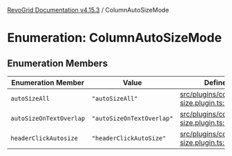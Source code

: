 [RevoGrid Documentation v4.15.3](README.md) / ColumnAutoSizeMode

# Enumeration: ColumnAutoSizeMode

## Enumeration Members

| Enumeration Member | Value | Defined in |
| ------ | ------ | ------ |
| `autoSizeAll` | `"autoSizeAll"` | [src/plugins/column.auto-size.plugin.ts:61](https://github.com/revolist/revogrid/blob/0f25b4576d7b148a35319cded1f6d62c5f4ebd98/src/plugins/column.auto-size.plugin.ts#L61) |
| `autoSizeOnTextOverlap` | `"autoSizeOnTextOverlap"` | [src/plugins/column.auto-size.plugin.ts:59](https://github.com/revolist/revogrid/blob/0f25b4576d7b148a35319cded1f6d62c5f4ebd98/src/plugins/column.auto-size.plugin.ts#L59) |
| `headerClickAutosize` | `"headerClickAutoSize"` | [src/plugins/column.auto-size.plugin.ts:57](https://github.com/revolist/revogrid/blob/0f25b4576d7b148a35319cded1f6d62c5f4ebd98/src/plugins/column.auto-size.plugin.ts#L57) |
